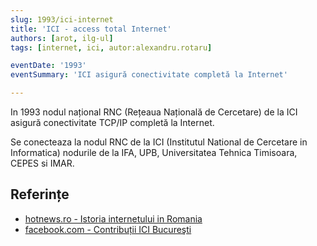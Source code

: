 ```yaml
---
slug: 1993/ici-internet
title: 'ICI - access total Internet'
authors: [arot, ilg-ul]
tags: [internet, ici, autor:alexandru.rotaru]

eventDate: '1993'
eventSummary: 'ICI asigură conectivitate completă la Internet'

---
```


In 1993 nodul național RNC (Rețeaua Națională de Cercetare) de la ICI asigură
conectivitate TCP/IP completă la Internet.

<!-- truncate -->

Se conecteaza la nodul RNC de la ICI (Institutul National de Cercetare in
Informatica) nodurile de la IFA, UPB, Universitatea Tehnica Timisoara,
CEPES si IMAR.

## Referințe

- [hotnews.ro - Istoria internetului in Romania](https://economie.hotnews.ro/stiri-20_ani_internet-15969144-istoria-internetului-romania-alexandru-rotaru-nu-pot-spun-inventat-noi-ceva-plus-aici-romania-doar-majoritatea-noutatilor-adoptat-printre-primii.htm)
- [facebook.com - Contribuții ICI Bucureşti](https://www.facebook.com/ICIBucuresti/posts/3488728511216217/)
